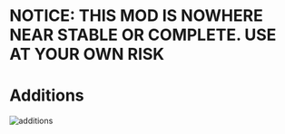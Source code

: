 # NOTICE: THIS MOD IS NOWHERE NEAR STABLE OR COMPLETE. USE AT YOUR OWN RISK

# Additions
![additions](https://github.com/user-attachments/assets/36ef7054-fb48-49a7-bb21-4745371d17f2)
